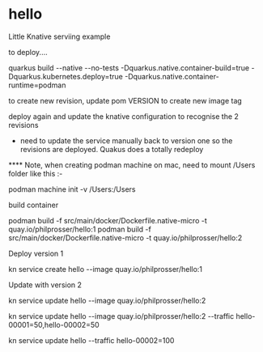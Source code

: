 # hello

Little Knative serviing example

to deploy....

quarkus build --native --no-tests -Dquarkus.native.container-build=true -Dquarkus.kubernetes.deploy=true -Dquarkus.native.container-runtime=podman

to create new revision, update pom VERSION to create new image tag

deploy again and update the knative configuration to recognise the 2 revisions
 - need to update the service manually back to version one so the revisions are deployed. Quakus does a totally redeploy



 **** Note, when creating podman machine on mac, need to mount /Users folder like this :-

 podman machine init -v /Users:/Users

 build container 

podman build -f src/main/docker/Dockerfile.native-micro -t quay.io/philprosser/hello:1
podman build -f src/main/docker/Dockerfile.native-micro -t quay.io/philprosser/hello:2


Deploy version 1

kn service create hello --image quay.io/philprosser/hello:1

Update with version 2

kn service update hello --image quay.io/philprosser/hello:2

kn service update hello --image quay.io/philprosser/hello:2 --traffic hello-00001=50,hello-00002=50

kn service update hello --traffic hello-00002=100